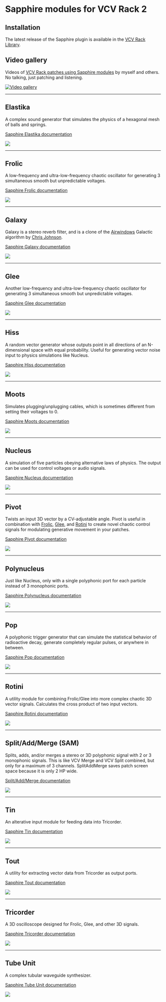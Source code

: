 # Sapphire modules for VCV Rack 2

## Installation
The latest release of the Sapphire plugin is available in the
[VCV Rack Library](https://library.vcvrack.com/CosineKitty-Sapphire).

## Video gallery
Videos of [VCV Rack patches using Sapphire modules](VideoGallery.md) by myself and others.
No talking, just patching and listening.

[![Video gallery](https://img.youtube.com/vi/iNxV1i8zwNY/0.jpg)](VideoGallery.md)

---

## Elastika

A complex sound generator that simulates the physics of a
hexagonal mesh of balls and springs.

<a href="Elastika.md">Sapphire Elastika documentation</a>

<a href="Elastika.md"><img src="images/elastika.png" /></a>

---

## Frolic

A low-frequency and ultra-low-frequency chaotic oscillator
for generating 3 simultaneous smooth but unpredictable voltages.

<a href="Frolic.md">Sapphire Frolic documentation</a>

<a href="Frolic.md"><img src="images/frolic.png"/></a>

---

## Galaxy

Galaxy is a stereo reverb filter, and is a clone of the
[Airwindows](https://library.vcvrack.com/Airwin2Rack/Airwin2Rack) Galactic algorithm
by [Chris Johnson](https://github.com/airwindows/airwindows).

<a href="Galaxy.md">Sapphire Galaxy documentation</a>

<a href="Galaxy.md"><img src="images/galaxy.png"/></a>

---

## Glee

Another low-frequency and ultra-low-frequency chaotic oscillator
for generating 3 simultaneous smooth but unpredictable voltages.

<a href="Glee.md">Sapphire Glee documentation</a>

<a href="Glee.md"><img src="images/glee.png"/></a>

---

## Hiss

A random vector generator whose outputs point in all directions of an N-dimensional space with equal probability. Useful for generating vector noise input to physics simulations like Nucleus.

<a href="Hiss.md">Sapphire Hiss documentation</a>

<a href="Hiss.md"><img src="images/hiss.png"/></a>

---

## Moots

Simulates plugging/unplugging cables,
which is sometimes different from setting their voltages to 0.

<a href="Moots.md">Sapphire Moots documentation</a>

<a href="Moots.md"><img src="images/moots.png" /></a>

---

## Nucleus

A simulation of five particles obeying alternative laws of physics.
The output can be used for control voltages or audio signals.

<a href="Nucleus.md">Sapphire Nucleus documentation</a>

<a href="Nucleus.md"><img src="images/nucleus.png" /></a>

---

## Pivot

Twists an input 3D vector by a CV-adjustable angle.
Pivot is useful in combination with [Frolic](Frolic.md), [Glee](Glee.md), and [Rotini](Rotini.md)
to create novel chaotic control signals for modulating generative movement in your patches.

<a href="Pivot.md">Sapphire Pivot documentation</a>

<a href="Pivot.md"><img src="images/pivot.png" /></a>

---

## Polynucleus

Just like Nucleus, only with a single polyphonic port
for each particle instead of 3 monophonic ports.

<a href="Polynucleus.md">Sapphire Polynucleus documentation</a>

<a href="Polynucleus.md"><img src="images/polynucleus.png" /></a>

---

## Pop

A polyphonic trigger generator that can simulate the statistical
behavior of radioactive decay, generate completely regular pulses,
or anywhere in between.

<a href="Pop.md">Sapphire Pop documentation</a>

<a href="Pop.md"><img src="images/pop.png" /></a>

---

## Rotini

A utility module for combining Frolic/Glee into more complex chaotic 3D vector signals.
Calculates the cross product of two input vectors.

<a href="Rotini.md">Sapphire Rotini documentation</a>

<a href="Rotini.md"><img src="images/rotini.png" /></a>

---

## Split/Add/Merge (SAM)

Splits, adds, and/or merges a stereo or 3D polyphonic signal with 2 or 3 monophonic signals.
This is like VCV Merge and VCV Split combined, but only for a maximum of 3 channels.
SplitAddMerge saves patch screen space because it is only 2 HP wide.

<a href="SplitAddMerge.md">Split/Add/Merge documentation</a>

<a href="SplitAddMerge.md"><img src="images/splitAddMerge.png" /></a>

---

## Tin

An alterative input module for feeding data into Tricorder.

<a href="Tin.md">Sapphire Tin documentation</a>

<a href="Tin.md"><img src="images/tin.png" /></a>

---

## Tout

A utility for extracting vector data from Tricorder as output ports.

<a href="Tout.md">Sapphire Tout documentation</a>

<a href="Tout.md"><img src="images/tout.png" /></a>

---

## Tricorder

A 3D oscilloscope designed for Frolic, Glee, and other 3D signals.

<a href="Tricorder.md">Sapphire Tricorder documentation</a>

<a href="Tricorder.md"><img src="images/tricorder.png" /></a>

---

## Tube Unit

A complex tubular waveguide synthesizer.

<a href="TubeUnit.md">Sapphire Tube Unit documentation</a>

<a href="TubeUnit.md"><img src="images/tubeunit.png" /></a>


